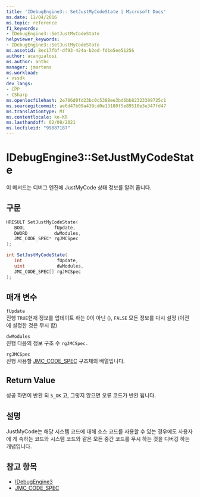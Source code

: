 ```yaml
---
title: 'IDebugEngine3:: SetJustMyCodeState | Microsoft Docs'
ms.date: 11/04/2016
ms.topic: reference
f1_keywords:
- IDebugEngine3::SetJustMyCodeState
helpviewer_keywords:
- IDebugEngine3::SetJustMyCodeState
ms.assetid: 8ec17fbf-df93-424a-b2ed-fd1e5ee51256
author: acangialosi
ms.author: anthc
manager: jmartens
ms.workload:
- vssdk
dev_langs:
- CPP
- CSharp
ms.openlocfilehash: 2e706d0fd23bc0c5388ee3bd6bb82323309725c1
ms.sourcegitcommit: ae6d47b09a439cd0e13180f5e89510e3e347fd47
ms.translationtype: MT
ms.contentlocale: ko-KR
ms.lasthandoff: 02/08/2021
ms.locfileid: "99887187"
---
```

# <a name="idebugengine3setjustmycodestate"></a>IDebugEngine3::SetJustMyCodeState
이 메서드는 디버그 엔진에 JustMyCode 상태 정보를 알려 줍니다.

## <a name="syntax"></a>구문

```cpp
HRESULT SetJustMyCodeState(
   BOOL           fUpdate,
   DWORD          dwModules,
   JMC_CODE_SPEC* rgJMCSpec
);
```

```csharp
int SetJustMyCodeState(
   int             fUpdate,
   uint            dwModules,
   JMC_CODE_SPEC[] rgJMCSpec
);
```

## <a name="parameters"></a>매개 변수
`fUpdate`\
진행 `TRUE`현재 정보를 업데이트 하는 0이 아닌 (), `FALSE` 모든 정보를 다시 설정 (이전에 설정한 것은 무시 함)

`dwModules`\
진행 다음의 정보 구조 수 `rgJMCSpec.`

`rgJMCSpec`\
진행 사용할 [JMC_CODE_SPEC](../../../extensibility/debugger/reference/jmc-code-spec.md) 구조체의 배열입니다.

## <a name="return-value"></a>Return Value
 성공 하면이 반환 되 `S_OK` 고, 그렇지 않으면 오류 코드가 반환 됩니다.

## <a name="remarks"></a>설명
 JustMyCode는 해당 시스템 코드에 대해 소스 코드를 사용할 수 있는 경우에도 사용자에 게 속하는 코드와 시스템 코드와 같은 모든 중간 코드를 무시 하는 것을 디버깅 하는 개념입니다.

## <a name="see-also"></a>참고 항목
- [IDebugEngine3](../../../extensibility/debugger/reference/idebugengine3.md)
- [JMC_CODE_SPEC](../../../extensibility/debugger/reference/jmc-code-spec.md)
